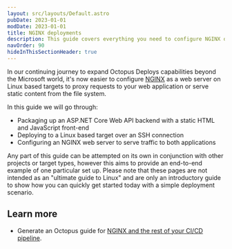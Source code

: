 ```yaml
---
layout: src/layouts/Default.astro
pubDate: 2023-01-01
modDate: 2023-01-01
title: NGINX deployments
description: This guide covers everything you need to configure NGINX on Linux for your web applications
navOrder: 90
hideInThisSectionHeader: true
---
```


In our continuing journey to expand Octopus Deploys capabilities beyond the Microsoft world, it's now easier to configure [NGINX](https://www.nginx.com/) as a web server on Linux based targets to proxy requests to your web application or serve static content from the file system.

In this guide we will go through:
- Packaging up an ASP.NET Core Web API backend with a static HTML and JavaScript front-end
- Deploying to a Linux based target over an SSH connection
- Configuring an NGINX web server to serve traffic to both applications

Any part of this guide can be attempted on its own in conjunction with other projects or target types, however this aims to provide an end-to-end example of one particular set up. Please note that these pages are not intended as an "ultimate guide to Linux" and are only an introductory guide to show how you can quickly get started today with a simple deployment scenario.

## Learn more

- Generate an Octopus guide for [NGINX and the rest of your CI/CD pipeline](https://octopus.com/docs/guides?destination=NGINX).
